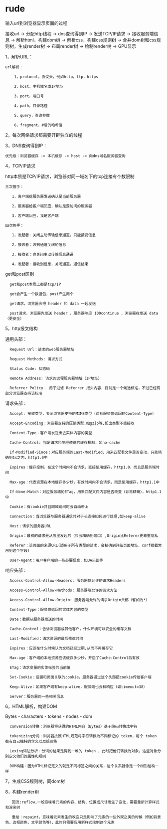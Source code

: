 # rude
输入url到浏览器显示页面的过程

接收url -> 分配http线程 -> dns查询得到IP -> 发送TCP/IP请求 -> 接收服务端信息 -> 解析html，构建dom树 -> 解析css，构建css规则树 -> 合并dom树和css规则树，生成render树 -> 布局render树 -> 绘制render树 -> GPU显示

1，解析URL：

    url解析：
    
        1，protocol，协议头，例如http，ftp，https
        
        2，host，主机域名或IP地址
        
        3，port，端口号
        
        4，path，目录路径
        
        5，query，查询参数
        
        6，fragment，#后的哈希值
        
2，每次网络请求都需要开辟独立的线程

3，DNS查询得到IP：

    优先级：浏览器缓存 -> 本机缓存 -> host -> 向dns域名服务器查询
   
4，TCP/IP请求

   http本质是TCP/IP请求，浏览器对同一域名下的tcp连接有个数限制
   
    三次握手：
   
       1，客户端给服务器发送确认是当前服务器
       
       2，服务器给客户端回应，确认是要访问的服务器
       
       3，客户端回应，我是客户端
       
    四次挥手：
    
       1，发起者：关闭主动传输信息通道，只能接受信息
       
       2，接收者：收到通道关闭的信息
       
       3，接收者：也关闭主动传输信息通道
       
       4，发起者：接收到信息，关闭通道，通信结束
     
   get和post区别
   
      get和post本质上都是tcp/IP
      
      get会产生一个数据包，post产生两个
      
      get请求，浏览器会把 header 和 data 一起发送
      
      post请求，浏览器先发送 header ，服务器响应 100continue ，浏览器在发送 data （更安全） 
      
5，http报文结构

   通用头部：
    
      Request Url：请求的web服务器地址
      
      Request Methods: 请求方式
      
      Status Code: 状态码
      
      Remote Address: 请求的远程服务器地址（IP地址）
      
      Referrer Policy： 用于过滤 Referrer 报头内容，目前是一个候选标准，不过已经有部分浏览器支持该标准
      
   请求头部：
      
      Accept: 接收类型，表示浏览器支持的MIME类型（对标服务端返回的Content-Type）
      
      Accept-Encoding：浏览器支持的压缩类型,如gzip等,超出类型不能接收
      
      Content-Type：客户端发送出去实体内容的类型
      
      Cache-Control: 指定请求和响应遵循的缓存机制，如no-cache
      
      If-Modified-Since：对应服务端的Last-Modified，用来匹配看文件是否变动，只能精确到1s之内，http1.0中
      
      Expires：缓存控制，在这个时间内不会请求，直接使用缓存，http1.0，而且是服务端时间
      
      Max-age：代表资源在本地缓存多少秒，有效时间内不会请求，而是使用缓存，http1.1中
      
      If-None-Match：对应服务端的ETag，用来匹配文件内容是否改变（非常精确），http1.1中
      
      Cookie：有cookie并且同域访问时会自动带上
      
      Connection：当浏览器与服务器通信时对于长连接如何进行处理,如keep-alive
      
      Host：请求的服务器URL
      
      Origin：最初的请求是从哪里发起的（只会精确到端口）,Origin比Referer更尊重隐私
      
      Referer：该页面的来源URL(适用于所有类型的请求，会精确到详细页面地址，csrf拦截常用到这个字段)
      
      User-Agent：用户客户端的一些必要信息，如UA头部等
      
  响应头部：
  
      Access-Control-Allow-Headers: 服务器端允许的请求Headers
      
      Access-Control-Allow-Methods: 服务器端允许的请求方法
      
      Access-Control-Allow-Origin: 服务器端允许的请求Origin头部（譬如为*）
      
      Content-Type：服务端返回的实体内容的类型
      
      Date：数据从服务器发送的时间
      
      Cache-Control：告诉浏览器或其他客户，什么环境可以安全的缓存文档
      
      Last-Modified：请求资源的最后修改时间
      
      Expires：应该在什么时候认为文档已经过期,从而不再缓存它
      
      Max-age：客户端的本地资源应该缓存多少秒，开启了Cache-Control后有效
      
      ETag：请求变量的实体标签的当前值
      
      Set-Cookie：设置和页面关联的cookie，服务器通过这个头部把cookie传给客户端
      
      Keep-Alive：如果客户端有keep-alive，服务端也会有响应（如timeout=38）
      
      Server：服务器的一些相关信息
      
6，HTML解析，构建DOM

   Bytes - characters - tokens - nodes - dom
   
      conversion转换：浏览器将获得的HTML内容（Bytes）基于编码转换成字符
      
      tokenizing分词：浏览器按照HTML规范将字符转换为不同标记的 token，每个 token 都有自己独特的含义以及规则集
      
      Lexing词法分析：分词的结果是得到一堆的 token ，此时把他们转换为对象，这些对象分别定义他们的属性和规则
      
      DOM构建：因为HTML标记定义的就是不同标签之间的关系，这个关系就像是一个树形结构一样
      
7，生成CSS规则树，同dom树

8，构建render树

       回流:reflow,一般意味着元素的内容、结构、位置或尺寸发生了变化，需要重新计算样式和渲染树
       
       重绘：repaint，意味着元素发生的改变只是影响了元素的一些外观之类的时候（例如背景色，边框颜色，文字颜色等），此时只需要应用新样式绘制这个元素      
